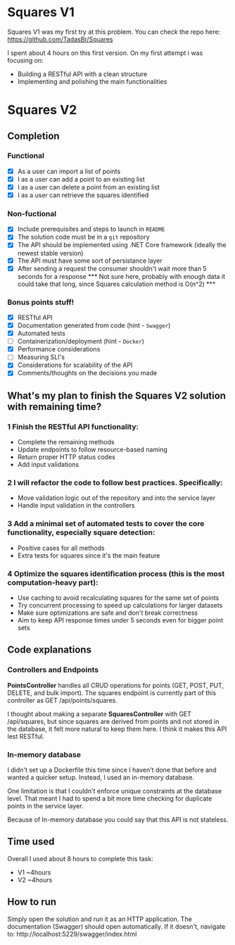 # Squares V1
Squares V1 was my first try at this problem. You can check the repo here: https://github.com/TadasBr/Squares

I spent about 4 hours on this first version. On my first attempt i was focusing on:
* Building a RESTful API with a clean structure
* Implementing and polishing the main functionalities

# Squares V2
## Completion
### Functional
- [x] As a user can import a list of points
- [x] I as a user can add a point to an existing list 
- [x] I as a user can delete a point from an existing list
- [x] I as a user can retrieve the squares identified

### Non-fuctional
- [x] Include prerequisites and steps to launch in `README`
- [x] The solution code must be in a `git` repository
- [x] The API should be implemented using .NET Core framework (ideally the newest stable version)
- [x] The API must have some sort of persistance layer
- [x] After sending a request the consumer shouldn't wait more than 5 seconds for a response *** Not sure here, probably with enough data it could take that long, since Squares calculation method is O(n^2) ***

### Bonus points stuff!
- [x] RESTful API
- [x] Documentation generated from code (hint - `Swagger`)
- [x] Automated tests
- [ ] Containerization/deployment (hint - `Docker`)
- [x] Performance considerations
- [ ] Measuring SLI's
- [x] Considerations for scalability of the API
- [x] Comments/thoughts on the decisions you made

## What's my plan to finish the Squares V2 solution with remaining time?
### 1 Finish the RESTful API functionality:
* Complete the remaining methods
* Update endpoints to follow resource-based naming
* Return proper HTTP status codes
* Add input validations

### 2 I will refactor the code to follow best practices. Specifically:
* Move validation logic out of the repository and into the service layer
* Handle input validation in the controllers

### 3 Add a minimal set of automated tests to cover the core functionality, especially square detection:
* Positive cases for all methods
* Extra tests for squares since it's the main feature

### 4 Optimize the squares identification process (this is the most computation-heavy part):
* Use caching to avoid recalculating squares for the same set of points
* Try concurrent processing to speed up calculations for larger datasets
* Make sure optimizations are safe and don't break correctness
* Aim to keep API response times under 5 seconds even for bigger point sets

## Code explanations
### Controllers and Endpoints
**PointsController** handles all CRUD operations for points (GET, POST, PUT, DELETE, and bulk import). The squares endpoint is currently part of this controller as GET /api/points/squares.

I thought about making a separate **SquaresController** with GET /api/squares, but since squares are derived from points and not stored in the database, it felt more natural to keep them here. I think it makes this API lest RESTful.

### In-memory database
I didn't set up a Dockerfile this time since I haven't done that before and wanted a quicker setup. Instead, I used an in-memory database.

One limitation is that I couldn't enforce unique constraints at the database level. That meant I had to spend a bit more time checking for duplicate points in the service layer.

Because of In-memory database you could say that this API is not stateless.

## Time used
Overall I used about 8 hours to complete this task:
* V1 ~4hours
* V2 ~4hours

## How to run
Simply open the solution and run it as an HTTP application. The documentation (Swagger) should open automatically. If it doesn't, navigate to: http://localhost:5229/swagger/index.html